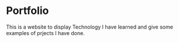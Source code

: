 # Portfolio
This is a website to display Technology I have learned and give some examples of prjects I have done. 

